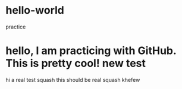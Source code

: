 # hello-world
practice

hello, I am practicing with GitHub. This is pretty cool!
new test
=======
hi
a real test
squash
this should be real squash
khefew
